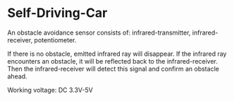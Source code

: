 # Self-Driving-Car

An obstacle avoidance sensor consists of:
  infrared-transmitter,
  infrared-receiver,
  potentiometer.
  
 If there is no obstacle, emitted infrared ray will disappear. If the infrared ray encounters an obstacle, it will be reflected back to the infrared-receiver. Then the infrared-receiver will detect this signal and confirm an obstacle ahead.
 
Working voltage: DC 3.3V-5V

